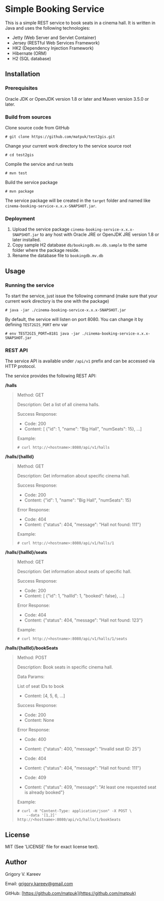 # Simple Booking Service

This is a simple REST service to book seats in a cinema hall. It is written in Java and uses the following technologies:

- Jetty (Web Server and Servlet Container)
- Jersey (RESTful Web Services Framework)
- HK2 (Dependency Injection Framework)
- Hibernate (ORM)
- H2 (SQL database)

## Installation

### Prerequisites

Oracle JDK or OpenJDK version 1.8 or later and Maven version 3.5.0 or later.

### Build from sources

Clone source code from GitHub

    # git clone https://github.com/matpuk/test2gis.git

Change your current work directory to the service source root

    # cd test2gis

Compile the service and run tests

    # mvn test

Build the service package

    # mvn package

The service package will be created in the `target` folder and named like `cinema-booking-service-x.x.x-SNAPSHOT.jar`.

### Deployment

1. Upload the service package `cinema-booking-service-x.x.x-SNAPSHOT.jar` to any host with Oracle JRE or OpenJDK JRE version 1.8 or later installed.
2. Copy sample H2 database `db/bookingdb.mv.db.sample` to the same folder where the package reside.
3. Rename the database file to `bookingdb.mv.db`

## Usage

### Running the service

To start the service, just issue the following command (make sure that your current work directory is the one with the package)

    # java -jar ./cinema-booking-service-x.x.x-SNAPSHOT.jar

By default, the service will listen on port 8080. You can change it by defining `TEST2GIS_PORT` env var

    # env TEST2GIS_PORT=8181 java -jar ./cinema-booking-service-x.x.x-SNAPSHOT.jar

### REST API

The service API is available under `/api/v1` prefix and can be accessed via HTTP protocol.

The service provides the following REST API:

**/halls**

> Method: GET
>
> Description: Get a list of all cinema halls.
>
> Success Response:
>
> - Code: 200
> - Content: [ {"id": 1, "name": "Big Hall", "numSeats": 15}, ...]
>
> Example:
>
>     # curl http://<hostname>:8080/api/v1/halls

**/halls/{hallId}**

> Method: GET
>
> Description: Get information about specific cinema hall.
>
> Success Response:
>
> - Code: 200
> - Content: {"id": 1, "name": "Big Hall", "numSeats": 15}
>
> Error Response:
>
> - Code: 404
> - Content: {"status": 404, "message": "Hall not found: 111"}
>
> Example:
>
>     # curl http://<hostname>:8080/api/v1/halls/1

**/halls/{hallId}/seats**

> Method: GET
>
> Description: Get information about seats of specific hall.
>
> Success Response:
>
> - Code: 200
> - Content: [ {"id": 1, "hallId": 1, "booked": false}, ...]
>
> Error Response:
>
> - Code: 404
> - Content: {"status": 404, "message": "Hall not found: 123"}
>
> Example:
>
>     # curl http://<hostname>:8080/api/v1/halls/1/seats

**/halls/{hallId}/bookSeats**

> Method: POST
>
> Description: Book seats in specific cinema hall.
>
> Data Params:
>
> List of seat IDs to book
>
> - Content: [4, 5, 6, ...]
>
> Success Response:
>
> - Code: 200
> - Content: None
>
> Error Response:
>
> - Code: 400
> - Content: {"status": 400, "message": "Invalid seat ID: 25"}
>
> - Code: 404
> - Content: {"status": 404, "message": "Hall not found: 111"}
>
> - Code: 409
> - Content: {"status": 409, "message": "At least one requested seat is already booked"}
>
> Example:
>
>     # curl -H "Content-Type: application/json" -X POST \
>         --data '[1,2]' http://<hostname>:8080/api/v1/halls/1/bookSeats

## License

MIT (See 'LICENSE' file for exact license text).

## Author

Grigory V. Kareev

Email: <grigory.kareev@gmail.com>

GitHub: [https://github.com/matpuk](https://github.com/matpuk)

